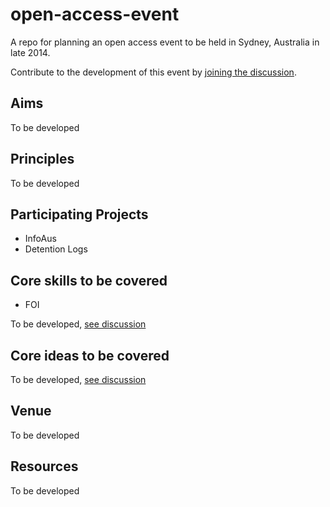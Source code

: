 open-access-event
=================

A repo for planning an open access event to be held in Sydney, Australia in late 2014.

Contribute to the development of this event by [joining the discussion](https://github.com/equivalentideas/open-access-event/issues?state=open). 

## Aims

To be developed

## Principles

To be developed

## Participating Projects

* InfoAus
* Detention Logs

## Core skills to be covered

* FOI

To be developed, [see discussion](https://github.com/equivalentideas/open-access-event/issues/1)

## Core ideas to be covered

To be developed, [see discussion](https://github.com/equivalentideas/open-access-event/issues/3)

## Venue

To be developed

## Resources

To be developed
